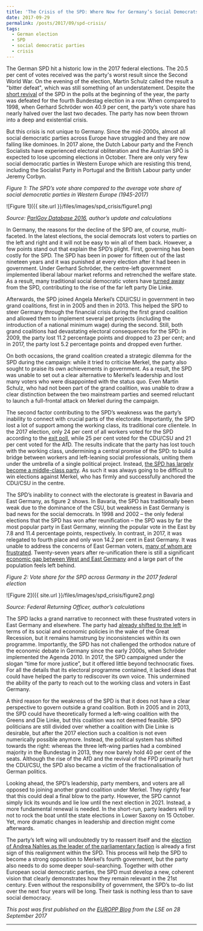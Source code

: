 ```yaml
---
title: 'The Crisis of the SPD: Where Now for Germany’s Social Democrats?'
date: 2017-09-29
permalink: /posts/2017/09/spd-crisis/
tags:
  - German election
  - SPD
  - social democratic parties
  - crisis
---
```


The German SPD hit a historic low in the 2017 federal elections. The 20.5 per cent of votes received was the party's worst result since the Second World War. On the evening of the election, Martin Schulz called the result a "bitter defeat", which was still something of an understatement. Despite the [short revival](https://democracy.blog.wzb.eu/author/bjoern/) of the SPD in the polls at the beginning of the year, the party was defeated for the fourth Bundestag election in a row. When compared to 1998, when Gerhard Schröder won 40.9 per cent, the party’s vote share has nearly halved over the last two decades. The party has now been thrown into a deep and existential crisis.

But this crisis is not unique to Germany. Since the mid-2000s, almost all social democratic parties across Europe have struggled and they are now falling like dominoes. In 2017 alone, the Dutch Labour party and the French Socialists have experienced electoral obliteration and the Austrian SPÖ is expected to lose upcoming elections in October. There are only very few social democratic parties in Western Europe which are resisting this trend, including the Socialist Party in Portugal and the British Labour party under Jeremy Corbyn.

*Figure 1: The SPD’s vote share compared to the average vote share of social democratic parties in Western Europe (1945-2017)*

![Figure 1]({{ site.url }}/files/images/spd_crisis/figure1.png)

*Source: [ParlGov Database 2016](http://www.parlgov.org/), author’s update and calculations*

In Germany, the reasons for the decline of the SPD are, of course, multi-faceted. In the latest elections, the social democrats lost voters to parties on the left and right and it will not be easy to win all of them back. However, a few points stand out that explain the SPD’s plight. First, governing has been costly for the SPD. The SPD has been in power for fifteen out of the last nineteen years and it was punished at every election after it had been in government. Under Gerhard Schröder, the centre-left government implemented liberal labour market reforms and retrenched the welfare state. As a result, many traditional social democratic voters have [turned away](https://academic.oup.com/ser/article-abstract/15/1/117/2890788/Modernize-and-Die-German-social-democracy-and-the?redirectedFrom=fulltext) from the SPD, contributing to the rise of the far left party Die Linke.

Afterwards, the SPD joined Angela Merkel’s CDU/CSU in government in two grand coalitions, first in in 2005 and then in 2013. This helped the SPD to steer Germany through the financial crisis during the first grand coalition and allowed them to implement several pet projects (including the introduction of a national minimum wage) during the second. Still, both grand coalitions had devastating electoral consequences for the SPD: in 2009, the party lost 11.2 percentage points and dropped to 23 per cent; and in 2017, the party lost 5.2 percentage points and dropped even further.

On both occasions, the grand coalition created a strategic dilemma for the SPD during the campaign: while it tried to criticise Merkel, the party also sought to praise its own achievements in government. As a result, the SPD was unable to set out a clear alternative to Merkel’s leadership and lost many voters who were disappointed with the status quo. Even Martin Schulz, who had not been part of the grand coalition, was unable to draw a clear distinction between the two mainstream parties and seemed reluctant to launch a full-frontal attack on Merkel during the campaign.

The second factor contributing to the SPD’s weakness was the party’s inability to connect with crucial parts of the electorate. Importantly, the SPD lost a lot of support among the working class, its traditional core clientele. In the 2017 election, only 24 per cent of all workers voted for the SPD according to the [exit poll](http://wahl.tagesschau.de/wahlen/2017-09-24-BT-DE/umfrage-job.shtml), while 25 per cent voted for the CDU/CSU and 21 per cent voted for the AfD. The results indicate that the party has lost touch with the working class, undermining a central promise of the SPD: to build a bridge between workers and left-leaning social professionals, uniting them under the umbrella of a single political project. Instead, [the SPD has largely become a middle-class party](http://journals.sagepub.com/doi/abs/10.1177/0958928714556970). As such it was always going to be difficult to win elections against Merkel, who has firmly and successfully anchored the CDU/CSU in the centre.

The SPD’s inability to connect with the electorate is greatest in Bavaria and East Germany, as figure 2 shows. In Bavaria, the SPD has traditionally been weak due to the dominance of the CSU, but weakness in East Germany is bad news for the social democrats. In 1998 and 2002 – the only federal elections that the SPD has won after reunification – the SPD was by far the most popular party in East Germany, winning the popular vote in the East by 7.8 and 11.4 percentage points, respectively. In contrast, in 2017, it was relegated to fourth place and only won 14.2 per cent in East Germany. It was unable to address the concerns of East German voters, [many of whom are frustrated](https://www.ft.com/content/4eb3aff0-a29a-11e7-b797-b61809486fe2). Twenty-seven years after re-unification there is still a significant [economic gap between West and East Germany](http://www.faz.net/aktuell/wirtschaft/deutsche-einheit-bleibende-unterschiede-zwischen-ost-und-west-15185868.html) and a large part of the population feels left behind.

*Figure 2: Vote share for the SPD across Germany in the 2017 federal election*

![Figure 2]({{ site.url }}/files/images/spd_crisis/figure2.png)

*Source: Federal Returning Officer, author’s calculations*

The SPD lacks a grand narrative to reconnect with these frustrated voters in East Germany and elsewhere. The party had [already shifted to the left](http://bjoern-bremer.com/files/publications/Bremer_MissingLeft_06_2017.pdf) in terms of its social and economic policies in the wake of the Great Recession, but it remains hamstrung by inconsistencies within its own programme. Importantly, the SPD has not challenged the orthodox nature of the economic debate in Germany since the early 2000s, when Schröder implemented the Agenda 2010. In 2017, the SPD campaigned under the slogan “time for more justice”, but it offered little beyond technocratic fixes. For all the details that its electoral programme contained, it lacked ideas that could have helped the party to rediscover its own voice. This undermined the ability of the party to reach out to the working class and voters in East Germany.

A third reason for the weakness of the SPD is that it does not have a clear perspective to govern outside a grand coalition. Both in 2005 and in 2013, the SPD could have theoretically formed a left-wing coalition with the Greens and Die Linke, but this coalition was not deemed feasible. SPD politicians are still divided over whether a coalition with Die Linke is desirable, but after the 2017 election such a coalition is not even numerically possible anymore. Instead, the political system has shifted towards the right: whereas the three left-wing parties had a combined majority in the Bundestag in 2013, they now barely hold 40 per cent of the seats. Although the rise of the AfD and the revival of the FPD primarily hurt the CDU/CSU, the SPD also became a victim of the fractionalisation of German politics.

Looking ahead, the SPD’s leadership, party members, and voters are all opposed to joining another grand coalition under Merkel. They rightly fear that this could deal a final blow to the party. However, the SPD cannot simply lick its wounds and lie low until the next election in 2021. Instead, a more fundamental renewal is needed. In the short-run, party leaders will try not to rock the boat until the state elections in Lower Saxony on 15 October. Yet, more dramatic changes in leadership and direction might come afterwards.

The party’s left wing will undoubtedly try to reassert itself and the [election of Andrea Nahles as the leader of the parliamentary faction](http://www.politico.eu/article/martin-schulz-picks-andrea-nahles-to-lead-spd-in-german-parliament-elections-2017/) is already a first sign of this realignment within the SPD. This process will help the SPD to become a strong opposition to Merkel’s fourth government, but the party also needs to do some deeper soul-searching. Together with other European social democratic parties, the SPD must develop a new, coherent vision that clearly demonstrates how they remain relevant in the 21st century. Even without the responsibility of government, the SPD’s to-do list over the next four years will be long. Their task is nothing less than to save social democracy.


*This post was first published on the [EUROPP Blog](http://blogs.lse.ac.uk/europpblog/2017/09/28/the-crisis-of-the-spd-where-now-for-germanys-social-democrats/) from the LSE on 28 September 2017*

------